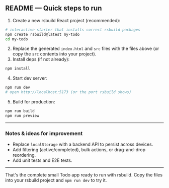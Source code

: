 

## README — Quick steps to run


1. Create a new rsbuild React project (recommended):


```bash
# interactive starter that installs correct rsbuild packages
npm create rsbuild@latest my-todo
cd my-todo
```


2. Replace the generated `index.html` and `src` files with the files above (or copy the `src` contents into your project).
3. Install deps (if not already):


```bash
npm install
```


4. Start dev server:


```bash
npm run dev
# open http://localhost:5173 (or the port rsbuild shows)
```


5. Build for production:


```bash
npm run build
npm run preview
```


---


### Notes & ideas for improvement
- Replace `localStorage` with a backend API to persist across devices.
- Add filtering (active/completed), bulk actions, or drag-and-drop reordering.
- Add unit tests and E2E tests.


---


That's the complete small Todo app ready to run with rsbuild. Copy the files into your rsbuild project and `npm run dev` to try it.